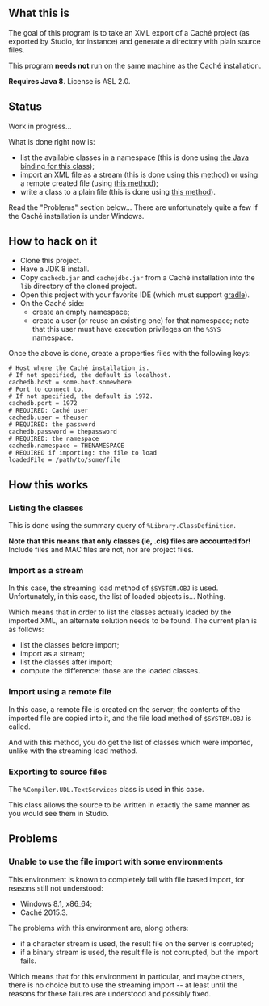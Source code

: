 ## What this is

The goal of this program is to take an XML export of a Caché project (as
exported by Studio, for instance) and generate a directory with plain source
files.

This program **needs not** run on the same machine as the Caché installation.

**Requires Java 8**. License is ASL 2.0.

## Status

Work in progress...

What is done right now is:

* list the available classes in a namespace (this is done using [the Java
  binding for this
class](http://docs.intersystems.com/cache20152/csp/documatic/%25CSP.Documatic.cls?PAGE=CLASS&LIBRARY=%25SYS&CLASSNAME=%25Dictionary.ClassDefinitionQuery));
* import an XML file as a stream (this is done using [this
  method](http://docs.intersystems.com/cache20152/csp/documatic/%25CSP.Documatic.cls?PAGE=CLASS&LIBRARY=%25SYS&CLASSNAME=%25SYSTEM.OBJ#METHOD_LoadStream))
  or using a remote created file (using [this method](http://docs.intersystems.com/cache20152/csp/documatic/%25CSP.Documatic.cls?PAGE=CLASS&LIBRARY=%25SYS&CLASSNAME=%25SYSTEM.OBJ#METHOD_Load));
* write a class to a plain file (this is done using [this
  method](http://docs.intersystems.com/cache20152/csp/documatic/%25CSP.Documatic.cls?PAGE=CLASS&LIBRARY=%25SYS&CLASSNAME=%25Compiler.UDL.TextServices#METHOD_GetTextAsString)).

Read the "Problems" section below... There are unfortunately quite a few if the
Caché installation is under Windows.

## How to hack on it

* Clone this project.
* Have a JDK 8 install.
* Copy `cachedb.jar` and `cachejdbc.jar` from a Caché installation into the
  `lib` directory of the cloned project.
* Open this project with your favorite IDE (which must support
  [gradle](http://www.gradle.org)).
* On the Caché side:
    * create an empty namespace;
    * create a user (or reuse an existing one) for that namespace; note that
      this user must have execution privileges on the `%SYS` namespace.

Once the above is done, create a properties files with the following keys:


```
# Host where the Caché installation is.
# If not specified, the default is localhost.
cachedb.host = some.host.somewhere
# Port to connect to.
# If not specified, the default is 1972.
cachedb.port = 1972
# REQUIRED: Caché user
cachedb.user = theuser
# REQUIRED: the password
cachedb.password = thepassword
# REQUIRED: the namespace
cachedb.namespace = THENAMESPACE
# REQUIRED if importing: the file to load
loadedFile = /path/to/some/file
```

## How this works

### Listing the classes

This is done using the summary query of `%Library.ClassDefinition`.

**Note that this means that only classes (ie, .cls) files are accounted for!**
Include files and MAC files are not, nor are project files.

### Import as a stream

In this case, the streaming load method of `$SYSTEM.OBJ` is used. Unfortunately,
in this case, the list of loaded objects is... Nothing.

Which means that in order to list the classes actually loaded by the imported
XML, an alternate solution needs to be found. The current plan is as follows:

* list the classes before import;
* import as a stream;
* list the classes after import;
* compute the difference: those are the loaded classes.

### Import using a remote file

In this case, a remote file is created on the server; the contents of the
imported file are copied into it, and the file load method of `$SYSTEM.OBJ` is
called.

And with this method, you do get the list of classes which were imported, unlike
with the streaming load method.

### Exporting to source files

The `%Compiler.UDL.TextServices` class is used in this case.

This class allows the source to be written in exactly the same manner as you
would see them in Studio.

## Problems

### Unable to use the file import with some environments

This environment is known to completely fail with file based import, for reasons
still not understood:

* Windows 8.1, x86_64;
* Caché 2015.3.

The problems with this environment are, along others:

* if a character stream is used, the result file on the server is corrupted;
* if a binary stream is used, the result file is not corrupted, but the import
  fails.

Which means that for this environment in particular, and maybe others, there is
no choice but to use the streaming import -- at least until the reasons for
these failures are understood and possibly fixed.

